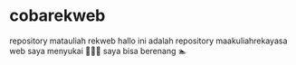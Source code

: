 # cobarekweb
repository matauliah rekweb
hallo ini adalah repository maakuliahrekayasa web
saya menyukai 🎣🚵‍♂️
saya bisa berenang 🏊
